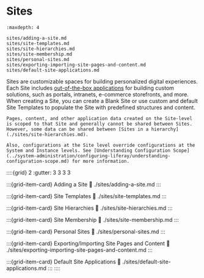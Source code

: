 # Sites

```{toctree}
:maxdepth: 4

sites/adding-a-site.md
sites/site-templates.md
sites/site-hierarchies.md
sites/site-membership.md
sites/personal-sites.md
sites/exporting-importing-site-pages-and-content.md
sites/default-site-applications.md
```

Sites are customizable spaces for building personalized digital experiences. Each Site includes [out-of-the-box applications](./sites/default-site-applications.md) for building custom solutions, such as portals, intranets, e-commerce storefronts, and more. When creating a Site, you can create a Blank Site or use custom and default Site Templates to populate the Site with predefined structures and content.

```{note}
Pages, content, and other application data created on the Site-level is scoped to that Site and generally cannot be shared between Sites. However, some data can be shared between [Sites in a hierarchy](./sites/site-hierarchies.md). 

Also, configurations at the Site level override configurations at the System and Instance levels. See [Understanding Configuration Scope](../system-administration/configuring-liferay/understanding-configuration-scope.md) for more information.
```

<!--TASK:
## Site Types

Liferay provides multiple kinds of Sites for specific use cases. You can use each type of Site for adding functionality and managing your users and content.

### Organization Sites

With Liferay [Organizations](../users-and-permissions/organizations/understanding-organizations.md), you can enable dedicated Organization Sites to facilitate distributed portal administration. This feature is available for both parent and child Organizations, so you can quickly create a hierarchy of Sites with content created, administered, and tailored specifically to each group's needs. See [Organization Sites](../users-and-permissions/organizations/organization-sites.md)

### User Group Sites

Liferay [User Groups](../users-and-permissions/user-groups/creating-and-managing-user-groups.md) are lists of users that can span multiple Organizations and Sites. If desired, you can create dedicated Sites for User Groups to add Pages to the [personal Site](#personal-sites) of each group member. See [User Group Sites](../users-and-permissions/user-groups/user-group-sites.md) for more information.

### Personal Sites

By default, Liferay generates a personal Site for every User. Each User is the sole member of their personal Site and can use it to display and manage their content. See [Personal Sites](./sites/personal-sites.md) for more information.

## Using Sites with Commerce

Liferay Sites are used with [Channels](https://learn.liferay.com/commerce/latest/en/store-management/channels.html) to create e-commerce storefronts. The Channel's Site Type (i.e., B2B, B2C, or B2X) determines how the Site works with Accounts. See [Commerce Site Types](https://learn.liferay.com/commerce/latest/en/starting-a-store/sites-and-site-types.html) for more information.
-->

::::{grid} 2
:gutter: 3 3 3 3

:::{grid-item-card} Adding a Site
:link: ./sites/adding-a-site.md
:::

:::{grid-item-card} Site Templates
:link: ./sites/site-templates.md
:::

:::{grid-item-card} Site Hierarchies
:link: ./sites/site-hierarchies.md
:::

:::{grid-item-card} Site Membership
:link: ./sites/site-membership.md
:::

:::{grid-item-card} Personal Sites
:link: ./sites/personal-sites.md
:::

:::{grid-item-card} Exporting/Importing Site Pages and Content
:link: ./sites/exporting-importing-site-pages-and-content.md
:::

:::{grid-item-card} Default Site Applications
:link: ./sites/default-site-applications.md
:::
::::
